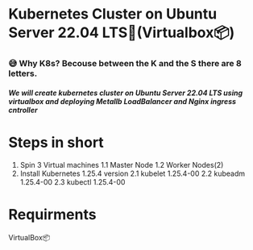 # Kubernetes Cluster on Ubuntu Server 22.04 LTS🚀(Virtualbox📦)
<h3>😅 Why K8s? Becouse between the K and the S there are 8 letters.</h3>
<h5>We will create kubernetes cluster on Ubuntu Server 22.04 LTS using virtualbox and deploying Metallb LoadBalancer and Nginx ingress cntroller</h5>

# Steps in short 
1. Spin 3 Virtual machines
   1.1 Master Node
   1.2 Worker Nodes(2)
3. Install Kubernetes 1.25.4 version
   2.1 kubelet 1.25.4-00
   2.2 kubeadm 1.25.4-00
   2.3 kubectl 1.25.4-00


# Requirments
VirtualBox📦





